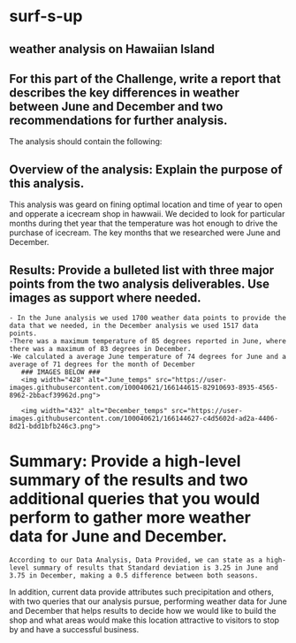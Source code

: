 # surf-s-up
## weather analysis on Hawaiian Island
## For this part of the Challenge, write a report that describes the key differences in weather between June and December and two recommendations for further analysis.

The analysis should contain the following:

## Overview of the analysis: Explain the purpose of this analysis.
  This analysis was geard on fining optimal location and time of year to open and opperate a icecream shop in hawwaii. We decided to look for particular months during thet year that the temperature was hot enough to drive the purchase of icecream. The key months that we researched were June and December.
  
## Results: Provide a bulleted list with three major points from the two analysis deliverables. Use images as support where needed.
    - In the June analysis we used 1700 weather data points to provide the data that we needed, in the December analysis we used 1517 data points.
    -There was a maximum temperature of 85 degrees reported in June, where there was a maximum of 83 degrees in December.
    -We calculated a average June temperature of 74 degrees for June and a average of 71 degrees for the month of December
       ### IMAGES BELOW ###
       <img width="428" alt="June_temps" src="https://user-images.githubusercontent.com/100040621/166144615-82910693-8935-4565-8962-2bbacf39962d.png">
       
       <img width="432" alt="December_temps" src="https://user-images.githubusercontent.com/100040621/166144627-c4d5602d-ad2a-4406-8d21-bdd1bfb246c3.png">


# Summary: Provide a high-level summary of the results and two additional queries that you would perform to gather more weather data for June and December.
    According to our Data Analysis, Data Provided, we can state as a high-level summary of results that Standard deviation is 3.25 in June and 3.75 in December, making a 0.5 difference between both seasons.

In addition, current data provide attributes such precipitation and others, with two queries that our analysis pursue, performing weather data for June and December that helps results to decide how we would like to build the shop and what areas would make this location attractive to visitors to stop by and have a successful business.
